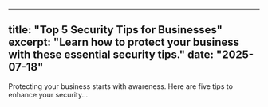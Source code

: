  
---
title: "Top 5 Security Tips for Businesses"
excerpt: "Learn how to protect your business with these essential security tips."
date: "2025-07-18"
---
Protecting your business starts with awareness. Here are five tips to enhance your security...